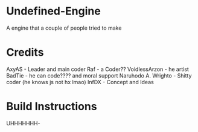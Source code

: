 # Undefined-Engine
A engine that a couple of people tried to make

# Credits
AxyAS - Leader and main coder
Raf - a Coder??
VoidlessArzon - he artist
BadTie - he can code???? and moral support
Naruhodo A. Wrighto - Shitty coder (he knows js not hx lmao)
InfDX - Concept and Ideas

# Build Instructions
UHHHHHHH-
